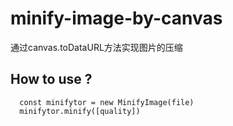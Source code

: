 # minify-image-by-canvas

通过canvas.toDataURL方法实现图片的压缩

## How to use ?

```(javascript)
  const minifytor = new MinifyImage(file)
  minifytor.minify([quality])
```
